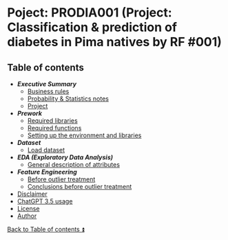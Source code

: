 # Poject: PRODIA001 (Project: Classification & prediction of diabetes in Pima natives by RF #001)

<!-- TOC -->
## Table of contents

<a id="table-of-contents"></a>

- **_Executive Summary_**
  - [Business rules](docs/executive_summary_business_rules.md)
  - [Probability & Statistics notes](docs/probability_and_statistics_notes.md#)
  - [Project](docs/executive_summary_project.md)
- **_Prework_**
  - [Required libraries](PRODIA001/PRODIA001_libr.ipynb)
  - [Required functions](PRODIA001/PRODIA001_func.ipynb)
  - [Setting up the environment and libraries](PRODIA001/PRODIA001_envi.ipynb)
- **_Dataset_**
  - [Load dataset](PRODIA001/PRODIA001_load.ipynb)
- **_EDA (Exploratory Data Analysis)_**
  - [General description of attributes](docs/eda_general_description_of_attributes.md)
- **_Feature Engineering_**
  - [Before outlier treatment](docs/feature_engineering_before_outlier_treatment.md)  
  - [Conclusions before outlier treatment](docs/feature_engineering_conclusions_before_outlier_treatment.md) 
- [Disclaimer](DISCLAIMER.md)
- [ChatGPT 3.5 usage](CHATGPT_USAGE.md)
- [License](LICENSE.md)
- [Author](AUTHOR.md)
<!-- /TOC --> 

[Back to Table of contents :arrow_double_up:](#table-of-contents)